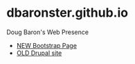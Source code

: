 # dbaronster.github.io
Doug Baron's Web Presence
- [NEW Bootstrap Page](about.html)
- [OLD Drupal site](http://www.chilehead.com)
